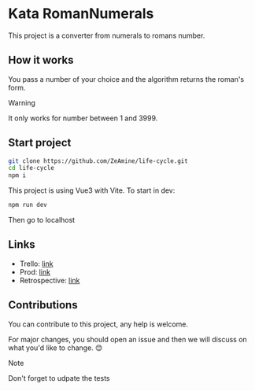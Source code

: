 # Kata RomanNumerals

This project is a converter from numerals to romans number.

## How it works

You pass a number of your choice and the algorithm returns the roman's form.

> [!warning]
> It only works for number between 1 and 3999.

## Start project

```bash
git clone https://github.com/ZeAmine/life-cycle.git
cd life-cycle
npm i
```

This project is using Vue3 with Vite.
To start in dev:

```bash
npm run dev
```

Then go to localhost

## Links

- Trello: [link](https://trello.com/b/cwqHeBkv/gestion-cycle-de-vie)
- Prod: [link](https://lifecyle.netlify.app/)
- Retrospective: [link](https://miro.com/welcomeonboard/RUlZdVhnR2w4MlU5U2RzMFM3Vkpia0pDUTJoNG9BaU92c3VMaEVFN0FVU1BoUmExWUNsU2NqdVVkaFFoUFVRV3wzMDc0NDU3MzY1NjI2NjU1NDU4fDI=?share_link_id=822308324419)

## Contributions

You can contribute to this project, any help is welcome.

For major changes, you should open an issue and then we will discuss on what you'd like to change. 😊

> [!note]
> Don't forget to udpate the tests
